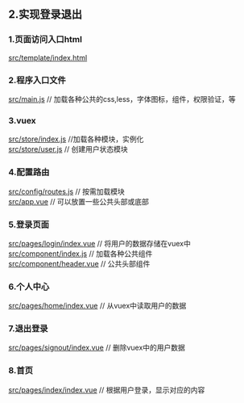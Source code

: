 ## 2.实现登录退出

### 1.页面访问入口html
[src/template/index.html](../src/template/index.html)  

### 2.程序入口文件
[src/main.js](../src/main.js)                                   // 加载各种公共的css,less，字体图标，组件，权限验证，等        

### 3.vuex
[src/store/index.js](../src/store/index.js)                     //加载各种模块，实例化  
[src/store/user.js](../src/store/user.js)                       // 创建用户状态模块  

### 4.配置路由
[src/config/routes.js](../src/config/routes.js)                 // 按需加载模块  
[src/app.vue](../src/app.vue)                                   // 可以放置一些公共头部或底部             
            
### 5.登录页面
[src/pages/login/index.vue](../src/pages/login/index.vue)       // 将用户的数据存储在vuex中  
[src/component/index.js](../src/component/index.js)             // 加载各种公共组件  
[src/component/header.vue](../src/component/header.vue)         // 公共头部组件  

### 6.个人中心
[src/pages/home/index.vue](../src/pages/home/index.vue)         // 从vuex中读取用户的数据  

### 7.退出登录
[src/pages/signout/index.vue](../src/pages/signout/index.vue)   // 删除vuex中的用户数据  

### 8.首页
[src/pages/index/index.vue](../src/pages/index/index.vue)       // 根据用户登录，显示对应的内容  